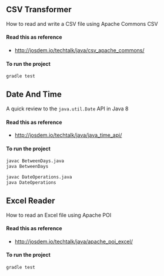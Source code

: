 CSV Transformer
----------------------------

How to read and write a CSV file using Apache Commons CSV 

#### Read this as reference

* http://josdem.io/techtalk/java/csv_apache_commons/

#### To run the project

```bash
gradle test
```

Date And Time
-----------------------------

A quick review to the `java.util.Date` API in Java 8


#### Read this as reference

* http://josdem.io/techtalk/java/java_time_api/

#### To run the project

```bash
javac BetweenDays.java
java BetweenDays

javac DateOperations.java
java DateOperations
```

Excel Reader
-----------------------------------------------

How to read an Excel file using Apache POI

#### Read this as reference

* http://josdem.io/techtalk/java/apache_poi_excel/

#### To run the project

```bash
gradle test
```